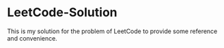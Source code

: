 # LeetCode-Solution
This is my solution for the problem of LeetCode to provide some reference and convenience.
